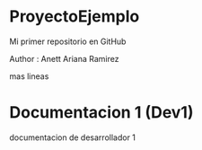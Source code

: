 # ProyectoEjemplo
Mi primer repositorio en GitHub

Author : Anett Ariana Ramirez 

mas lineas

# Documentacion 1  (Dev1)
documentacion de desarrollador 1